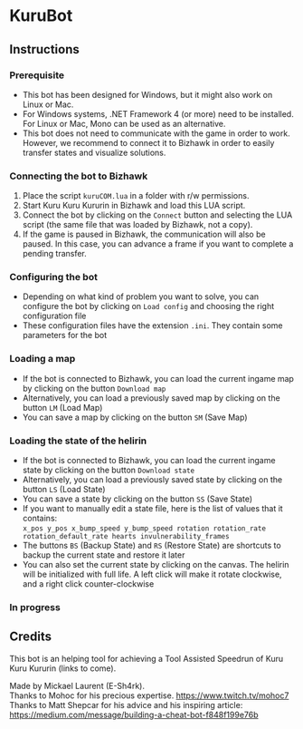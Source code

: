 # KuruBot

## Instructions

### Prerequisite

- This bot has been designed for Windows, but it might also work on Linux or Mac.
- For Windows systems, .NET Framework 4 (or more) need to be installed. For Linux or Mac, Mono can be used as an alternative.
- This bot does not need to communicate with the game in order to work. However, we recommend to connect it to Bizhawk in order to easily transfer states and visualize solutions.

### Connecting the bot to Bizhawk

1. Place the script `kuruCOM.lua` in a folder with r/w permissions.
2. Start Kuru Kuru Kururin in Bizhawk and load this LUA script.
3. Connect the bot by clicking on the `Connect` button and selecting the LUA script (the same file that was loaded by Bizhawk, not a copy).
4. If the game is paused in Bizhawk, the communication will also be paused. In this case, you can advance a frame if you want to complete a pending transfer.

### Configuring the bot

- Depending on what kind of problem you want to solve, you can configure the bot by clicking on `Load config` and choosing the right configuration file
- These configuration files have the extension `.ini`. They contain some parameters for the bot

### Loading a map

- If the bot is connected to Bizhawk, you can load the current ingame map by clicking on the button `Download map`
- Alternatively, you can load a previously saved map by clicking on the button `LM` (Load Map)
- You can save a map by clicking on the button `SM` (Save Map)

### Loading the state of the helirin

- If the bot is connected to Bizhawk, you can load the current ingame state by clicking on the button `Download state`
- Alternatively, you can load a previously saved state by clicking on the button `LS` (Load State)
- You can save a state by clicking on the button `SS` (Save State)
- If you want to manually edit a state file, here is the list of values that it contains:  
`x_pos y_pos x_bump_speed y_bump_speed rotation rotation_rate rotation_default_rate hearts invulnerability_frames`
- The buttons `BS` (Backup State) and `RS` (Restore State) are shortcuts to backup the current state and restore it later
- You can also set the current state by clicking on the canvas. The helirin will be initialized with full life. A left click will make it rotate clockwise, and a right click counter-clockwise

### In progress

## Credits

This bot is an helping tool for achieving a Tool Assisted Speedrun of Kuru Kuru Kururin (links to come).

Made by Mickael Laurent (E-Sh4rk).  
Thanks to Mohoc for his precious expertise. https://www.twitch.tv/mohoc7  
Thanks to Matt Shepcar for his advice and his inspiring article: https://medium.com/message/building-a-cheat-bot-f848f199e76b
